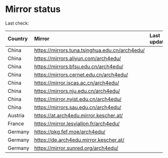 <script src="./time.js"></script>
# Mirror status
Last check: <script type="text/javascript">localize(1701375518.404014);</script>

|Country|Mirror|Last update|
|:------|:-----|:----------|
|China|https://mirrors.tuna.tsinghua.edu.cn/arch4edu/|<script type="text/javascript">localize(1701326184);</script>|
|China|https://mirrors.aliyun.com/arch4edu/|<script type="text/javascript">localize(1701326184);</script>|
|China|https://mirrors.bfsu.edu.cn/arch4edu/|<script type="text/javascript">localize(1701326184);</script>|
|China|https://mirrors.cernet.edu.cn/arch4edu/|<script type="text/javascript">localize(1701326184);</script>|
|China|https://mirror.iscas.ac.cn/arch4edu/|<script type="text/javascript">localize(1701326184);</script>|
|China|https://mirrors.nju.edu.cn/arch4edu/|<script type="text/javascript">localize(1701282711);</script>|
|China|https://mirror.nyist.edu.cn/arch4edu/|<script type="text/javascript">localize(1701369138);</script>|
|China|https://mirrors.sau.edu.cn/arch4edu/|<script type="text/javascript">localize(1701369138);</script>|
|Austria|https://at.arch4edu.mirror.kescher.at/|<script type="text/javascript">localize(1701369138);</script>|
|France|https://mirror.lesviallon.fr/arch4edu/|<script type="text/javascript">localize(1701326184);</script>|
|Germany|https://pkg.fef.moe/arch4edu/|<script type="text/javascript">localize(1701369138);</script>|
|Germany|https://de.arch4edu.mirror.kescher.at/|<script type="text/javascript">localize(1701369138);</script>|
|Germany|https://mirror.sunred.org/arch4edu/|<script type="text/javascript">localize(1701369138);</script>|

<script src="./tablefilter/tablefilter.js"></script>
<script src="./table.js"></script>